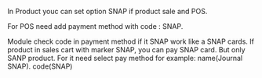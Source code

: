 In Product youc can set option SNAP if product sale and POS.

For POS need add payment method with code : SNAP. 

Module check code in payment method if it SNAP work like a SNAP cards. If product in sales cart with marker SNAP, you can pay SNAP card. But only SANP product. For it need select pay method for example: name(Journal SNAP). code(SNAP)